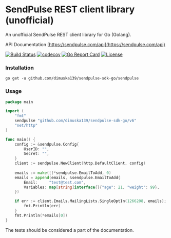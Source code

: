 # SendPulse REST client library (unofficial)
An unofficial SendPulse REST client library for Go (Golang).

API Documentation [https://sendpulse.com/api](https://sendpulse.com/api)

[![Build Status](https://travis-ci.com/dimuska139/sendpulse-sdk-go.svg?branch=master)](https://travis-ci.org/dimuska139/sendpulse-sdk-go)
[![codecov](https://codecov.io/gh/dimuska139/sendpulse-sdk-go/branch/master/graph/badge.svg)](https://codecov.io/gh/dimuska139/sendpulse-sdk-go)
[![Go Report Card](https://goreportcard.com/badge/github.com/dimuska139/sendpulse-sdk-go)](https://goreportcard.com/report/github.com/dimuska139/sendpulse-sdk-go)
[![License](https://img.shields.io/github/license/mashape/apistatus.svg)](https://github.com/dimuska139/sendpulse-sdk-go/blob/master/LICENSE)

### Installation

```shell
go get -u github.com/dimuska139/sendpulse-sdk-go/sendpulse
```

### Usage
```go
package main

import (
	"fmt"
	sendpulse "github.com/dimuska139/sendpulse-sdk-go/v6"
	"net/http"
)

func main() {
	config := &sendpulse.Config{
		UserID: "",
		Secret: "",
	}
	client := sendpulse.NewClient(http.DefaultClient, config)
	
	emails := make([]*sendpulse.EmailToAdd, 0)
	emails = append(emails, &sendpulse.EmailToAdd{
		Email:     "test@test.com",
		Variables: map[string]interface{}{"age": 21, "weight": 99},
	})

	if err := client.Emails.MailingLists.SingleOptIn(1266208, emails); err != nil {
		fmt.Println(err)
	}
	fmt.Println(*emails[0])
}
```

The tests should be considered a part of the documentation.
